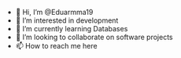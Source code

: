 - 👋 Hi, I’m @Eduarmma19
- 👀 I’m interested in development
- 🌱 I’m currently learning Databases
- 💞️ I’m looking to collaborate on software projects
- 📫 How to reach me here

<!---
Eduarmma19/Eduarmma19 is a ✨ special ✨ repository because its `README.md` (this file) appears on your GitHub profile.
You can click the Preview link to take a look at your changes.
--->
